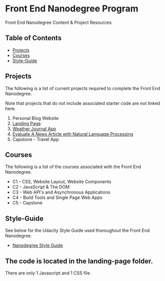 # Front End Nanodegree Program

Front End Nanodegree Content & Project Resources

## Table of Contents

* [Projects](#projects)
* [Courses](#courses)
* [Style-Guide](#style-guide)

## Projects

The following is a list of current projects required to complete the Front End Nanodegree.

Note that projects that do not include associated starter code are not linked here.

1. Personal Blog Website
2. [Landing Page](https://github.com/udacity/fend/tree/refresh-2019/projects/landing-page)
3. [Weather Journal App](https://github.com/udacity/fend/tree/refresh-2019/projects/weather-journal-app)
4. [Evaluate A News Article with Natural Language Processing](https://github.com/udacity/fend/tree/refresh-2019/projects/evaluate-news-nlp)
5. Capstone - Travel App

## Courses

The following is a list of the courses associated with the Front End Nanodegree.

* C1 - CSS, Website Layout, Website Components
* C2 - JavaScript & The DOM
* C3 - Web API's and Asynchronous Applications
* C4 - Build Tools and Single Page Web Apps
* C5 - Capstone

## Style-Guide

See below for the Udacity Style Guide used thoroughout the Front End Nanodegree.

* [Nanodegree Style Guide](http://udacity.github.io/frontend-nanodegree-styleguide/)

## The code is located in the landing-page folder. 

There are only 1 Javascript and 1 CSS file. 